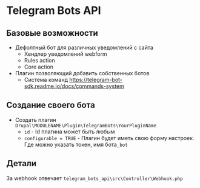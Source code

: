 # Telegram Bots API

## Базовые возможности

  * Дефолтный бот для различных уведомлений с сайта
    * Хендлер уведомлений webform
    * Rules action
    * Core action
  * Плагин позволяющий добавить собственных ботов
    * Система команд https://telegram-bot-sdk.readme.io/docs/commands-system 
    
## Создание своего бота
  * Создать плагин `Drupal\MODULENAME\Plugin\TelegramBots\YourPluginName`
    * `id` - Id плагина может быть любым
    * `configurable = TRUE` - Плагин будет иметь свою форму настроек. Где можно указать токен, имя бота`_bot`    

## Детали 
 За webhook отвечает `telegram_bots_api\src\Controller\Webhook.php`
 